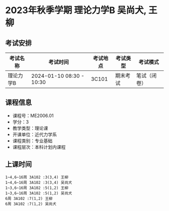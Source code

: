 # 2023年秋季学期 理论力学B 吴尚犬, 王柳




## 考试安排

| 考试名称 | 考试时间 | 考试地点 | 考试类型 | 考试模式 |
| -------- | -------- | -------- | -------- | -------- |
| 理论力学B | 2024-01-10 08:30 - 10:30 | 3C101 | 期末考试 | 笔试（闭卷） |





## 课程信息

- 课程号：ME2006.01
- 学分：3
- 教学类型：理论课
- 开课单位：近代力学系
- 课程类别：专业基础
- 课程层次：本科计划内课程

## 上课时间

```
1~4,6~16周 3A102 :3(3,4) 王柳
1~4,6~16周 3A102 :3(3,4) 吴尚犬
1~3,6~16周 3A102 :5(1,2) 王柳
1~3,6~16周 3A102 :5(1,2) 吴尚犬
6周 3A102 :7(1,2) 王柳
6周 3A102 :7(1,2) 吴尚犬
```

